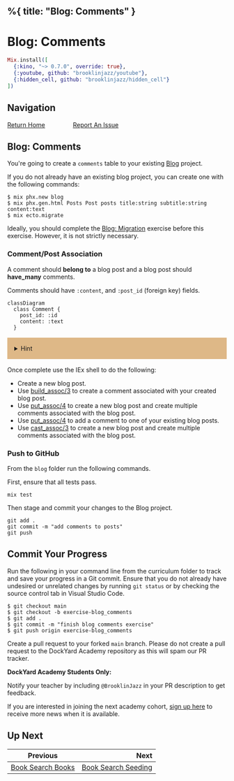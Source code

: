 %{
  title: "Blog: Comments"
}
---
# Blog: Comments

```elixir
Mix.install([
  {:kino, "~> 0.7.0", override: true},
  {:youtube, github: "brooklinjazz/youtube"},
  {:hidden_cell, github: "brooklinjazz/hidden_cell"}
])
```

## Navigation

[Return Home](../start.livemd)<span style="padding: 0 30px"></span>
[Report An Issue](https://github.com/DockYard-Academy/beta_curriculum/issues/new)

## Blog: Comments

You're going to create a `comments` table to your existing [Blog](./blog_setup.livemd) project.

If you do not already have an existing blog project, you can create one with the following commands:

```
$ mix phx.new blog
$ mix phx.gen.html Posts Post posts title:string subtitle:string content:text
$ mix ecto.migrate
```

Ideally, you should complete the [Blog: Migration](./blog_migration.livemd) exercise before this exercise. However, it is not strictly necessary.

<!-- livebook:{"break_markdown":true} -->

### Comment/Post Association

A comment should **belong to** a blog post and a blog post should **have_many** comments.

Comments should have `:content`, and `:post_id` (foreign key) fields.

```mermaid
classDiagram
  class Comment {
    post_id: :id
    content: :text
  }
```

<details style="background-color: burlywood; padding: 1rem; margin: 1rem 0;">
<summary>Hint</summary>

You will need to:
1. Create the comments resource and run migrations.

```
$ mix phx.gen.html Comments Comment comments content:text post_id:references:posts
$ mix ecto.migrate
```

2. Define the [has_many/3](https://hexdocs.pm/ecto/Ecto.Schema.html#has_many/3) relationship in the `Post` schema.

3. Define the [belongs_to/3](https://hexdocs.pm/ecto/Ecto.Schema.html#belongs_to/3) relationship in the `Comment` schema.

</details>

Once complete use the IEx shell to do the following:

* Create a new blog post.
* Use [build_assoc/3](https://hexdocs.pm/ecto/Ecto.html#build_assoc/3) to create a comment associated with your created blog post.
* Use [put_assoc/4](https://hexdocs.pm/ecto/Ecto.Changeset.html#put_assoc/4) to create a new blog post and create multiple comments associated with the blog post.
* Use [put_assoc/4](https://hexdocs.pm/ecto/Ecto.Changeset.html#put_assoc/4) to add a comment to one of your existing blog posts.
* Use [cast_assoc/3](https://hexdocs.pm/ecto/Ecto.Changeset.html#cast_assoc/3) to create a new blog post and create multiple comments associated with the blog post.

<!-- livebook:{"break_markdown":true} -->

### Push to GitHub

From the `blog` folder run the following commands.

First, ensure that all tests pass.

```
mix test
```

Then stage and commit your changes to the Blog project.

```
git add .
git commit -m "add comments to posts"
git push
```

## Commit Your Progress

Run the following in your command line from the curriculum folder to track and save your progress in a Git commit.
Ensure that you do not already have undesired or unrelated changes by running `git status` or by checking the source control tab in Visual Studio Code.

```
$ git checkout main
$ git checkout -b exercise-blog_comments
$ git add .
$ git commit -m "finish blog comments exercise"
$ git push origin exercise-blog_comments
```

Create a pull request to your forked `main` branch. Please do not create a pull request to the DockYard Academy repository as this will spam our PR tracker.

**DockYard Academy Students Only:**

Notify your teacher by including `@BrooklinJazz` in your PR description to get feedback.

If you are interested in joining the next academy cohort, [sign up here](https://academy.dockyard.com/) to receive more news when it is available.

## Up Next

| Previous                                                 | Next                                                         |
| -------------------------------------------------------- | -----------------------------------------------------------: |
| [Book Search Books](../reading/book_search_books.livemd) | [Book Search Seeding](../reading/book_search_seeding.livemd) |

